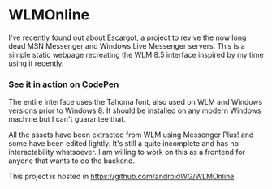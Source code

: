 # WLMOnline
I've recently found out about [Escargot](escargot.log1p.xyz), a project to revive the now long dead MSN Messenger and Windows Live Messenger servers. This is a simple static webpage recreating the WLM 8.5 interface inspired by my time using it recently.

### See it in action on [CodePen](https://codepen.io/androidwg/full/XWXYZGb)

The entire interface uses the Tahoma font, also used on WLM and Windows versions prior to Windows 8. It should be installed on any modern Windows machine but I can't guarantee that.

All the assets have been extracted from WLM using Messenger Plus! and some have been edited lightly. It's still a quite incomplete and has no interactability whatsoever. I am willing to work on this as a frontend for anyone that wants to do the backend.

This project is hosted in https://github.com/androidWG/WLMOnline

